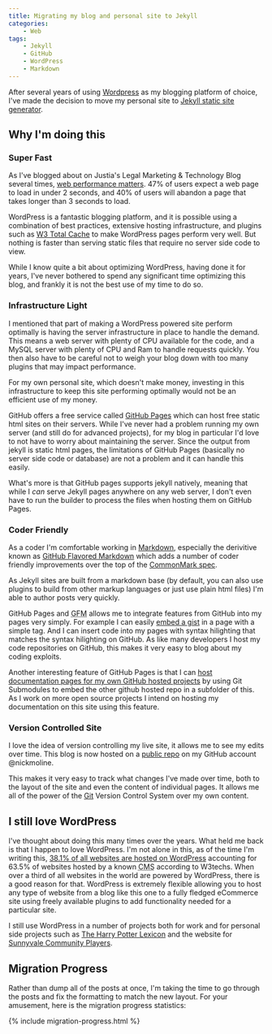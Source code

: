 ```yaml
---
title: Migrating my blog and personal site to Jekyll
categories:
    - Web
tags:
    - Jekyll
    - GitHub
    - WordPress
    - Markdown
---
```

After several years of using [Wordpress](https://www.wordpress.org) as my blogging platform of choice, I've made the decision to move my personal site to [Jekyll static site generator](https://jekyllrb.com).

<!--more-->

## Why I'm doing this

### Super Fast
As I've blogged about on Justia's Legal Marketing & Technology Blog several times, [web performance matters](https://onward.justia.com/2017/07/05/page-speed-tips-and-tools/).  47% of users expect a web page to load in under 2 seconds, and 40% of users will abandon a page that takes longer than 3 seconds to load.

WordPress is a fantastic blogging platform, and it is possible using a combination of best practices, extensive hosting infrastructure, and plugins such as [W3 Total Cache](https://wordpress.org/plugins/w3-total-cache/) to make WordPress pages perform very well.  But nothing is faster than serving static files that require no server side code to view.

While I know quite a bit about optimizing WordPress, having done it for years, I've never bothered to spend any significant time optimizing this blog, and frankly it is not the best use of my time to do so.

### Infrastructure Light
I mentioned that part of making a WordPress powered site perform optimally is having the server infrastructure in place to handle the demand.  This means a web server with plenty of CPU available for the code, and a MySQL server with plenty of CPU and Ram to handle requests quickly.  You then also have to be careful not to weigh your blog down with too many plugins that may impact performance.

For my own personal site, which doesn't make money, investing in this infrastructure to keep this site performing optimally would not be an efficient use of my money.

GitHub offers a free service called [GitHub Pages](https://pages.github.com/) which can host free static html sites on their servers.  While I've never had a problem running my own server (and still do for advanced projects), for my blog in particular I'd love to not have to worry about maintaining the server.  Since the output from jekyll is static html pages, the limitations of GitHub Pages (basically no server side code or database) are not a problem and it can handle this easily.

What's more is that GitHub pages supports jekyll natively, meaning that while I _can_ serve Jekyll pages anywhere on any web server, I don't even have to run the builder to process the files when hosting them on GitHub Pages.

### Coder Friendly
As a coder I'm comfortable working in [Markdown](http://daringfireball.net/projects/markdown/), especially the derivitive known as [GitHub Flavored Markdown](https://github.github.com/gfm/) which adds a number of coder friendly improvements over the top of the [CommonMark spec](https://spec.commonmark.org/current/).

As Jekyll sites are built from a markdown base (by default, you can also use plugins to build from other markup languages or just use plain html files) I'm able to author posts very quickly.

GitHub Pages and <abbr title="GitHub Flavored Markdown">GFM</abbr> allows me to integrate features from GitHub into my pages very simply.  For example I can easily [embed a gist](https://gist.github.com/) in a page with a simple tag.  And I can insert code into my pages with syntax hilighting that matches the syntax hilighting on GitHub.  As like many developers I host my code repositories on GitHub, this makes it very easy to blog about my coding exploits.

Another interesting feature of GitHub Pages is that I can [host documentation pages for my own GitHub hosted projects](https://docs.github.com/en/github/working-with-github-pages/using-submodules-with-github-pages) by using Git Submodules to embed the other github hosted repo in a subfolder of this.  As I work on more open source projects I intend on hosting my documentation on this site using this feature.

### Version Controlled Site
I love the idea of version controlling my live site, it allows me to see my edits over time.  This blog is now hosted on a [public repo](https://github.com/nickmoline/nickmoline.github.io) on my GitHub account @nickmoline.

This makes it very easy to track what changes I've made over time, both to the layout of the site and even the content of individual pages.  It allows me all of the power of the [Git](https://git-scm.com/) Version Control System over my own content.

## I still love WordPress
I've thought about doing this many times over the years.  What held me back is that I happen to love WordPress.  I'm not alone in this, as of the time I'm writing this, [38.1% of all websites are hosted on WordPress](https://w3techs.com/technologies/details/cm-wordpress) accounting for 63.5% of websites hosted by a known <abbr title="Content Management System">CMS</abbr> according to W3techs.  When over a third of all websites in the world are powered by WordPress, there is a good reason for that.  WordPress is extremely flexible allowing you to host any type of website from a blog like this one to a fully fledged eCommerce site using freely available plugins to add functionality needed for a particular site.

I still use WordPress in a number of projects both for work and for personal side projects such as [The Harry Potter Lexicon](https://www.hp-lexicon.org/) and the website for [Sunnyvale Community Players](https://sunnyvaleplayers.org).

## Migration Progress
Rather than dump all of the posts at once, I'm taking the time to go through the posts and fix the formatting to match the new layout.  For your amusement, here is the migration progress statistics:

{% include migration-progress.html %}